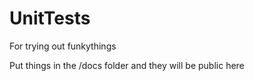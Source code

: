 # UnitTests
For trying out funkythings

Put things in the /docs folder and they will be public here
